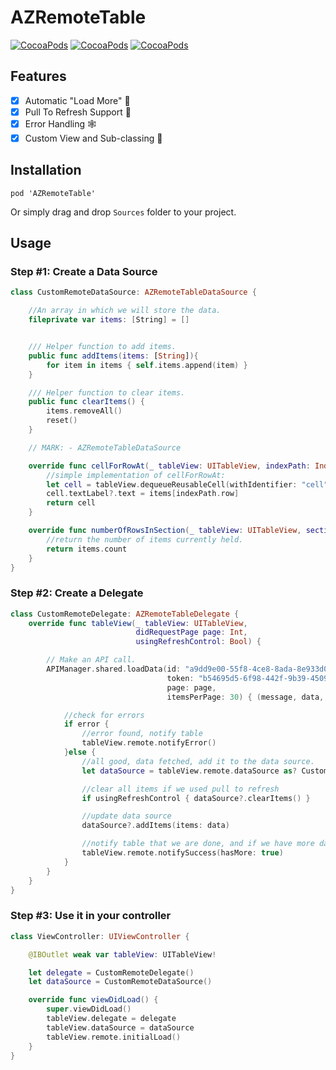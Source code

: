 # AZRemoteTable

[![CocoaPods](https://img.shields.io/cocoapods/v/AZRemoteTable.svg)]()
[![CocoaPods](https://img.shields.io/cocoapods/l/AZRemoteTable.svg)]()
[![CocoaPods](https://img.shields.io/cocoapods/p/AZRemoteTable.svg)]()

## Features
- [x] Automatic "Load More" 🚀
- [x] Pull To Refresh Support 🎯
- [x] Error Handling 🕸
- [x] Custom View and Sub-classing 🎨

## Installation


```
pod 'AZRemoteTable'
```

Or simply drag and drop ```Sources``` folder to your project.

## Usage


### Step #1: Create a Data Source 
```swift
class CustomRemoteDataSource: AZRemoteTableDataSource {

    //An array in which we will store the data.
    fileprivate var items: [String] = []


    /// Helper function to add items.
    public func addItems(items: [String]){
        for item in items { self.items.append(item) }
    }

    /// Helper function to clear items.
    public func clearItems() {
        items.removeAll()
        reset()
    }

    // MARK: - AZRemoteTableDataSource

    override func cellForRowAt(_ tableView: UITableView, indexPath: IndexPath) -> UITableViewCell {
        //simple implementation of cellForRowAt:
        let cell = tableView.dequeueReusableCell(withIdentifier: "cell")!
        cell.textLabel?.text = items[indexPath.row]
        return cell
    }

    override func numberOfRowsInSection(_ tableView: UITableView, section: Int) -> Int {
        //return the number of items currently held.
        return items.count
    }
}
```

### Step #2: Create a Delegate 
```swift
class CustomRemoteDelegate: AZRemoteTableDelegate {
    override func tableView(_ tableView: UITableView,
                            didRequestPage page: Int,
                            usingRefreshControl: Bool) {

        // Make an API call.
        APIManager.shared.loadData(id: "a9dd9e00-55f8-4ce8-8ada-8e933d052e3a",
                                   token: "b54695d5-6f98-442f-9b39-4509fcd8aacd",
                                   page: page,
                                   itemsPerPage: 30) { (message, data, error) in

            //check for errors
            if error {
                //error found, notify table
                tableView.remote.notifyError()
            }else {
                //all good, data fetched, add it to the data source.
                let dataSource = tableView.remote.dataSource as? CustomRemoteDataSource

                //clear all items if we used pull to refresh
                if usingRefreshControl { dataSource?.clearItems() }

                //update data source
                dataSource?.addItems(items: data)

                //notify table that we are done, and if we have more data to load.
                tableView.remote.notifySuccess(hasMore: true)
            }
        }
    }
}
```

### Step #3: Use it in your controller

```swift
class ViewController: UIViewController {

    @IBOutlet weak var tableView: UITableView!

    let delegate = CustomRemoteDelegate()
    let dataSource = CustomRemoteDataSource()

    override func viewDidLoad() {
        super.viewDidLoad()
        tableView.delegate = delegate
        tableView.dataSource = dataSource
        tableView.remote.initialLoad()
    }
}
```
